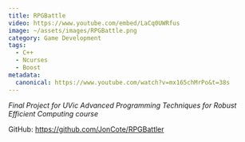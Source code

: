 ```yaml
---
title: RPGBattle
video: https://www.youtube.com/embed/LaCq0UWRfus
image: ~/assets/images/RPGBattle.png
category: Game Development
tags:
  - C++
  - Ncurses
  - Boost
metadata:
  canonical: https://www.youtube.com/watch?v=mx165chMrPo&t=38s
---
```


*Final Project for UVic Advanced Programming Techniques for Robust Efficient Computing course*

GitHub: https://github.com/JonCote/RPGBattler


